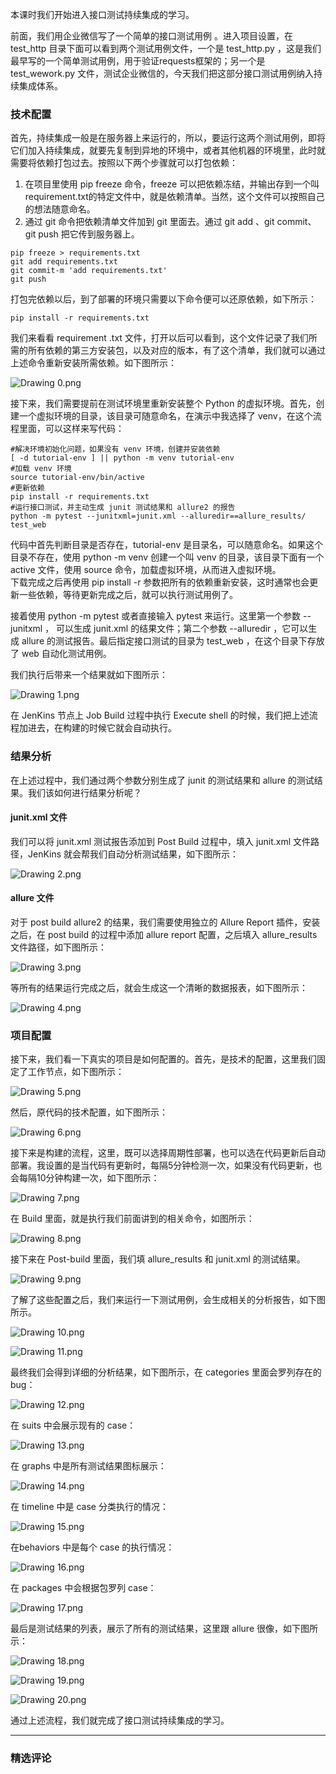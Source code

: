 <p>本课时我们开始进入接口测试持续集成的学习。</p>
<p>前面，我们用企业微信写了一个简单的接口测试用例 。进入项目设置，在 test_http 目录下面可以看到两个测试用例文件，一个是 test_http.py ，这是我们最早写的一个简单测试用例，用于验证requests框架的；另一个是 test_wework.py 文件，测试企业微信的，今天我们把这部分接口测试用例纳入持续集成体系。</p>
<h3>技术配置</h3>
<p>首先，持续集成一般是在服务器上来运行的，所以，要运行这两个测试用例，即将它们加入持续集成，就要先复制到异地的环境中，或者其他机器的环境里，此时就需要将依赖打包过去。按照以下两个步骤就可以打包依赖：</p>
<ol>
<li>在项目里使用 pip freeze 命令，freeze 可以把依赖冻结，并输出存到一个叫 requirement.txt的特定文件中，就是依赖清单。当然，这个文件可以按照自己的想法随意命名。</li>
<li>通过 git 命令把依赖清单文件加到 git 里面去。通过 git add 、git commit、git push 把它传到服务器上。</li>
</ol>
<pre><code data-language="plain" class="lang-plain">pip freeze &gt; requirements.txt
git add requirements.txt 
git commit-m 'add requirements.txt'
git push
</code></pre>
<p>打包完依赖以后，到了部署的环境只需要以下命令便可以还原依赖，如下所示：</p>
<pre><code data-language="plain" class="lang-plain">pip install -r requirements.txt
</code></pre>
<p>我们来看看 requirement .txt 文件，打开以后可以看到，这个文件记录了我们所需的所有依赖的第三方安装包，以及对应的版本，有了这个清单，我们就可以通过上述命令重新安装所需依赖。如下图所示：</p>
<p><img src="https://s0.lgstatic.com/i/image/M00/16/E9/CgqCHl7WLJGAfb2dAAL0aLxvgT0179.png" alt="Drawing 0.png"></p>
<p>接下来，我们需要提前在测试环境里重新安装整个 Python 的虚拟环境。首先，创建一个虚拟环境的目录，该目录可随意命名，在演示中我选择了 venv，在这个流程里面，可以这样来写代码：</p>
<pre><code data-language="plain" class="lang-plain">#解决环境初始化问题，如果没有 venv 环境，创建并安装依赖
[ -d tutorial-env ] || python -m venv tutorial-env
#加载 venv 环境
source tutorial-env/bin/active
#更新依赖
pip install -r requirements.txt
#运行接口测试，并主动生成 junit 测试结果和 allure2 的报告
python -m pytest --junitxml=junit.xml --alluredir==allure_results/ test_web
</code></pre>
<p>代码中首先判断目录是否存在，tutorial-env 是目录名，可以随意命名。如果这个目录不存在，使用 python -m venv 创建一个叫 venv 的目录，该目录下面有一个 active 文件，使用 source 命令，加载虚拟环境，从而进入虚拟环境。<br>
下载完成之后再使用 pip install -r 参数把所有的依赖重新安装，这时通常也会更新一些依赖，等待更新完成之后，就可以执行测试用例了。</p>
<p>接着使用 python -m pytest 或者直接输入 pytest 来运行。这里第一个参数 --junitxml ， 可以生成 junit.xml 的结果文件；第二个参数 --alluredir ，它可以生成 allure 的测试报告。最后指定接口测试的目录为 test_web ，在这个目录下存放了 web 自动化测试用例。</p>
<p>我们执行后带来一个结果就如下图所示：</p>
<p><img src="https://s0.lgstatic.com/i/image/M00/16/DD/Ciqc1F7WLJyACk1CAAHFbPUuvis905.png" alt="Drawing 1.png"></p>
<p>在 JenKins 节点上 Job Build 过程中执行 Execute shell 的时候，我们把上述流程加进去，在构建的时候它就会自动执行。</p>
<h3>结果分析</h3>
<p>在上述过程中，我们通过两个参数分别生成了 junit 的测试结果和 allure 的测试结果。我们该如何进行结果分析呢？</p>
<h4>junit.xml 文件</h4>
<p>我们可以将 junit.xml 测试报告添加到 Post Build 过程中，填入 junit.xml 文件路径，JenKins 就会帮我们自动分析测试结果，如下图所示：</p>
<p><img src="https://s0.lgstatic.com/i/image/M00/16/DD/Ciqc1F7WLKSAK6ZRAAFvlG8umI4600.png" alt="Drawing 2.png"></p>
<h4>allure 文件</h4>
<p>对于 post build allure2 的结果，我们需要使用独立的 Allure Report 插件，安装之后，在 post build 的过程中添加 allure report 配置，之后填入 allure_results 文件路径，如下图所示：</p>
<p><img src="https://s0.lgstatic.com/i/image/M00/16/E9/CgqCHl7WLKqAJQA2AADGJR8OaW4827.png" alt="Drawing 3.png"></p>
<p>等所有的结果运行完成之后，就会生成这一个清晰的数据报表，如下图所示：</p>
<p><img src="https://s0.lgstatic.com/i/image/M00/16/E9/CgqCHl7WLLGAfoqXAANdJw2W4tA646.png" alt="Drawing 4.png"></p>
<h3>项目配置</h3>
<p>接下来，我们看一下真实的项目是如何配置的。首先，是技术的配置，这里我们固定了工作节点，如下图所示：</p>
<p><img src="https://s0.lgstatic.com/i/image/M00/16/DE/Ciqc1F7WLL2AULJbAAGKpubBS5Y645.png" alt="Drawing 5.png"></p>
<p>然后，原代码的技术配置，如下图所示：</p>
<p><img src="https://s0.lgstatic.com/i/image/M00/16/DE/Ciqc1F7WLMWAZEs8AAFPajJz6I8086.png" alt="Drawing 6.png"></p>
<p>接下来是构建的流程，这里，既可以选择周期性部署，也可以选在代码更新后自动部署。我设置的是当代码有更新时，每隔5分钟检测一次，如果没有代码更新，也会每隔10分钟构建一次，如下图所示：</p>
<p><img src="https://s0.lgstatic.com/i/image/M00/16/E9/CgqCHl7WLMuABhZ-AAGtY2RlrlY927.png" alt="Drawing 7.png"></p>
<p>在 Build 里面，就是执行我们前面讲到的相关命令，如图所示：</p>
<p><img src="https://s0.lgstatic.com/i/image/M00/16/DE/Ciqc1F7WLNKAArKbAAGDvRqNbyg043.png" alt="Drawing 8.png"></p>
<p>接下来在 Post-build 里面，我们填 allure_results 和 junit.xml 的测试结果。</p>
<p><img src="https://s0.lgstatic.com/i/image/M00/16/E9/CgqCHl7WLNmAXeuiAAHw4RB_QVI761.png" alt="Drawing 9.png"></p>
<p>了解了这些配置之后，我们来运行一下测试用例，会生成相关的分析报告，如下图所示。</p>
<p><img src="https://s0.lgstatic.com/i/image/M00/16/E9/CgqCHl7WLOGAIIZyAAIbs0CAsUo348.png" alt="Drawing 10.png"></p>
<p><img src="https://s0.lgstatic.com/i/image/M00/16/E9/CgqCHl7WLOiAAbBfAAGfKZwgnPc239.png" alt="Drawing 11.png"></p>
<p>最终我们会得到详细的分析结果，如下图所示，在 categories 里面会罗列存在的 bug：</p>
<p><img src="https://s0.lgstatic.com/i/image/M00/16/DE/Ciqc1F7WLO-AU0XwAAR7bKKzgXo804.png" alt="Drawing 12.png"></p>
<p>在 suits 中会展示现有的 case：</p>
<p><img src="https://s0.lgstatic.com/i/image/M00/16/DE/Ciqc1F7WLPWAQ6spAAIuZz1c698714.png" alt="Drawing 13.png"></p>
<p>在 graphs 中是所有测试结果图标展示：</p>
<p><img src="https://s0.lgstatic.com/i/image/M00/16/E9/CgqCHl7WLPyAH6d2AAHYXfCOmqE451.png" alt="Drawing 14.png"></p>
<p>在 timeline 中是 case 分类执行的情况：</p>
<p><img src="https://s0.lgstatic.com/i/image/M00/16/EA/CgqCHl7WLQSAfAWwAAOckuWr_W8669.png" alt="Drawing 15.png"></p>
<p>在behaviors 中是每个 case 的执行情况：</p>
<p><img src="https://s0.lgstatic.com/i/image/M00/16/EA/CgqCHl7WLQuAO-B5AAE3ifs-L0U493.png" alt="Drawing 16.png"></p>
<p>在 packages 中会根据包罗列 case：</p>
<p><img src="https://s0.lgstatic.com/i/image/M00/16/DE/Ciqc1F7WLRKAfR4NAALe0sRdxOk618.png" alt="Drawing 17.png"></p>
<p>最后是测试结果的列表，展示了所有的测试结果，这里跟 allure 很像，如下图所示：</p>
<p><img src="https://s0.lgstatic.com/i/image/M00/16/DE/Ciqc1F7WLR2ATt6AAAEwp2snRL0400.png" alt="Drawing 18.png"></p>
<p><img src="https://s0.lgstatic.com/i/image/M00/16/EA/CgqCHl7WLSSARqV7AAIZL6krv30854.png" alt="Drawing 19.png"></p>
<p><img src="https://s0.lgstatic.com/i/image/M00/16/DE/Ciqc1F7WLSuAYDATAAJT7NyH1OA565.png" alt="Drawing 20.png"></p>
<p>通过上述流程，我们就完成了接口测试持续集成的学习。</p>

---

### 精选评论


